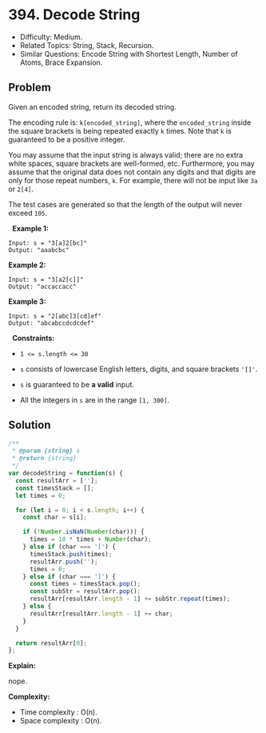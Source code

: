 # 394. Decode String

- Difficulty: Medium.
- Related Topics: String, Stack, Recursion.
- Similar Questions: Encode String with Shortest Length, Number of Atoms, Brace Expansion.

## Problem

Given an encoded string, return its decoded string.

The encoding rule is: ```k[encoded_string]```, where the ```encoded_string``` inside the square brackets is being repeated exactly ```k``` times. Note that ```k``` is guaranteed to be a positive integer.

You may assume that the input string is always valid; there are no extra white spaces, square brackets are well-formed, etc. Furthermore, you may assume that the original data does not contain any digits and that digits are only for those repeat numbers, ```k```. For example, there will not be input like ```3a``` or ```2[4]```.

The test cases are generated so that the length of the output will never exceed ```105```.

 
**Example 1:**

```
Input: s = "3[a]2[bc]"
Output: "aaabcbc"
```

**Example 2:**

```
Input: s = "3[a2[c]]"
Output: "accaccacc"
```

**Example 3:**

```
Input: s = "2[abc]3[cd]ef"
Output: "abcabccdcdcdef"
```

 
**Constraints:**


	
- ```1 <= s.length <= 30```
	
- ```s``` consists of lowercase English letters, digits, and square brackets ```'[]'```.
	
- ```s``` is guaranteed to be **a valid** input.
	
- All the integers in ```s``` are in the range ```[1, 300]```.



## Solution

```javascript
/**
 * @param {string} s
 * @return {string}
 */
var decodeString = function(s) {
  const resultArr = [''];
  const timesStack = [];
  let times = 0;

  for (let i = 0; i < s.length; i++) {
    const char = s[i];

    if (!Number.isNaN(Number(char))) {
      times = 10 * times + Number(char);
    } else if (char === '[') {
      timesStack.push(times);
      resultArr.push('');
      times = 0;
    } else if (char === ']') {
      const times = timesStack.pop();
      const subStr = resultArr.pop();
      resultArr[resultArr.length - 1] += subStr.repeat(times);
    } else {
      resultArr[resultArr.length - 1] += char;
    }
  }

  return resultArr[0];
};
```

**Explain:**

nope.

**Complexity:**

* Time complexity : O(n).
* Space complexity : O(n).

